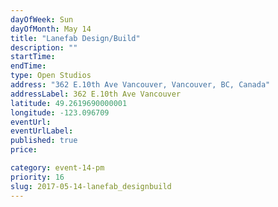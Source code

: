 ```yaml
---
dayOfWeek: Sun
dayOfMonth: May 14
title: "Lanefab Design/Build"
description: ""
startTime: 
endTime: 
type: Open Studios
address: "362 E.10th Ave Vancouver, Vancouver, BC, Canada"
addressLabel: 362 E.10th Ave Vancouver
latitude: 49.2619690000001
longitude: -123.096709
eventUrl: 
eventUrlLabel: 
published: true
price: 

category: event-14-pm
priority: 16
slug: 2017-05-14-lanefab_designbuild
---
```

